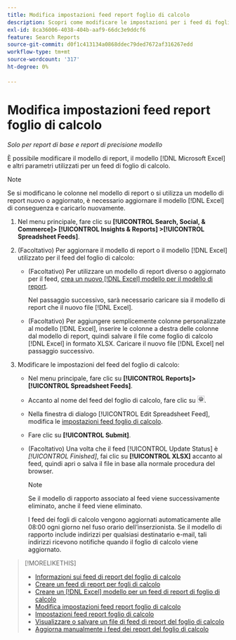 ```yaml
---
title: Modifica impostazioni feed report foglio di calcolo
description: Scopri come modificare le impostazioni per i feed di fogli di calcolo.
exl-id: 8ca36006-4038-404b-aaf9-66dc3e9ddcf6
feature: Search Reports
source-git-commit: d0f1c413134a0868ddec79ded7672af316267edd
workflow-type: tm+mt
source-wordcount: '317'
ht-degree: 0%

---
```


# Modifica impostazioni feed report foglio di calcolo

*Solo per report di base e report di precisione modello*

È possibile modificare il modello di report, il modello [!DNL Microsoft Excel] e altri parametri utilizzati per un feed di foglio di calcolo.

>[!NOTE]
>
> Se si modificano le colonne nel modello di report o si utilizza un modello di report nuovo o aggiornato, è necessario aggiornare il modello [!DNL Excel] di conseguenza e caricarlo nuovamente.

1. Nel menu principale, fare clic su **[!UICONTROL Search, Social, & Commerce]> [!UICONTROL Insights & Reports] >[!UICONTROL Spreadsheet Feeds]**.

1. (Facoltativo) Per aggiornare il modello di report o il modello [!DNL Excel] utilizzato per il feed del foglio di calcolo:

   * (Facoltativo) Per utilizzare un modello di report diverso o aggiornato per il feed, [crea un nuovo [!DNL Excel] modello per il modello di report](spreadsheet-feed-create-excel-template.md).

     Nel passaggio successivo, sarà necessario caricare sia il modello di report che il nuovo file [!DNL Excel].

   * (Facoltativo) Per aggiungere semplicemente colonne personalizzate al modello [!DNL Excel], inserire le colonne a destra delle colonne dal modello di report, quindi salvare il file come foglio di calcolo [!DNL Excel] in formato XLSX. Caricare il nuovo file [!DNL Excel] nel passaggio successivo.

1. Modificare le impostazioni del feed del foglio di calcolo:

   * Nel menu principale, fare clic su **[!UICONTROL Reports]>[!UICONTROL Spreadsheet Feeds]**.

   * Accanto al nome del feed del foglio di calcolo, fare clic su ![Pulsante Visualizza/modifica impostazioni](/help/search-social-commerce/assets/settings.png "Pulsante Visualizza/modifica impostazioni").

   * Nella finestra di dialogo [!UICONTROL Edit Spreadsheet Feed], modifica le [impostazioni feed foglio di calcolo](spreadsheet-feed-settings.md).

   * Fare clic su **[!UICONTROL Submit]**.

   * (Facoltativo) Una volta che il feed [!UICONTROL Update Status] è *[!UICONTROL Finished]*, fai clic su **[!UICONTROL XLSX]** accanto al feed, quindi apri o salva il file in base alla normale procedura del browser.

     >[!NOTE]
     >
     > Se il modello di rapporto associato al feed viene successivamente eliminato, anche il feed viene eliminato.

     I feed dei fogli di calcolo vengono aggiornati automaticamente alle 08:00 ogni giorno nel fuso orario dell’inserzionista. Se il modello di rapporto include indirizzi per qualsiasi destinatario e-mail, tali indirizzi ricevono notifiche quando il foglio di calcolo viene aggiornato.

>[!MORELIKETHIS]
>
>* [Informazioni sui feed di report del foglio di calcolo](spreadsheet-feed-about.md)
>* [Creare un feed di report per fogli di calcolo](spreadsheet-feed-create.md)
>* [Creare un  [!DNL Excel] modello per un feed di report di foglio di calcolo](spreadsheet-feed-create-excel-template.md)
>* [Modifica impostazioni feed report foglio di calcolo](spreadsheet-feed-edit.md)
>* [Impostazioni feed report foglio di calcolo](spreadsheet-feed-settings.md)
>* [Visualizzare o salvare un file di feed di report del foglio di calcolo](spreadsheet-feed-view-or-save.md)
>* [Aggiorna manualmente i feed dei report del foglio di calcolo](spreadsheet-feed-refresh.md)

